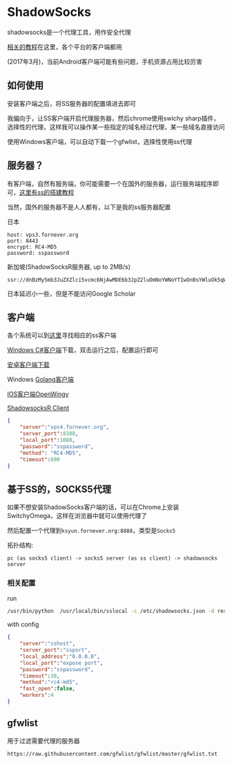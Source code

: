 # ShadowSocks

shadowsocks是一个代理工具，用作安全代理

[相关的教程](https://github.com/shadowsocks/shadowsocks/wiki)在这里，各个平台的客户端都用

(2017年3月)，当前Android客户端可能有些问题，手机资源占用比较厉害

## 如何使用

安装客户端之后，将SS服务器的配置填进去即可

我偏向于，让SS客户端开启代理服务器，然后chrome使用swichy sharp插件，选择性的代理，这样我可以操作某一些指定的域名经过代理，某一些域名直接访问

使用Windows客户端，可以自动下载一个gfwlist，选择性使用ss代理

## 服务器？

有客户端，自然有服务端，你可能需要一个在国外的服务器，运行服务端程序即可，[这里有ss的搭建教程](https://github.com/shadowsocks/shadowsocks/wiki/Shadowsocks-%E4%BD%BF%E7%94%A8%E8%AF%B4%E6%98%8E)

当然，国外的服务器不是人人都有，以下是我的ss服务器配置

日本

```text
host: vps3.fornever.org
port: 8443
encrypt: RC4-MD5
password: sspassword
```

新加坡(ShadowSocksR服务器, up to 2MB/s)

```text
ssr://dnBzMy5mb3JuZXZlci5vcmc6NjAwMDE6b3JpZ2luOmNoYWNoYTIwOnBsYWluOk5qWTJOalkyTnpnLz9vYmZzcGFyYW09Jmdyb3VwPVUxTlNMblp3Y3pN
```

日本延迟小一些，但是不能访问Google Scholar

## 客户端

各个系统可以到[这里](https://github.com/shadowsocks/shadowsocks/wiki/Ports-and-Clients)寻找相应的ss客户端

[Windows C#客户端](https://download.fornever.org/shadowsocks.exe)下载，双击运行之后，配置运行即可

[安卓客户端下载](https://oss-theo.oss-cn-shenzhen.aliyuncs.com/download/shadowsocks-nightly-4.2.5.apk)

Windows [Golang客户端](https://oss-theo.oss-cn-shenzhen.aliyuncs.com/download/ss-go.zip)

[IOS客户端OpenWingy](https://itunes.apple.com/cn/app/openwingy/id1294672758?mt=8)

[ShadowsocksR Client](https://github.com/erguotou520/electron-ssr)

```json
{
    "server":"vps4.fornever.org",
    "server_port":8388,
    "local_port":1080,
    "password":"sspassword",
    "method": "RC4-MD5",
    "timeout":600
}
```

## 基于SS的，SOCKS5代理

如果不想安装ShadowSocks客户端的话，可以在Chrome上安装SwitchyOmega，这样在浏览器中就可以使用代理了

然后配置一个代理到```ksyun.fornever.org:8888```，类型是```Socks5```

拓扑结构:

```text
pc (as socks5 client) -> socks5 server (as ss client) -> shadowsocks server
```

### 相关配置

run

```bash
/usr/bin/python  /usr/local/bin/sslocal -c /etc/shadowsocks.json -d restart
```

with config

```json
{
    "server":"sshost",
    "server_port":"ssport",
    "local_address":"0.0.0.0",
    "local_port":"expose port",
    "password":"sspassword",
    "timeout":30,
    "method":"rc4-md5",
    "fast_open":false,
    "workers":4
}
```

## gfwlist

用于过滤需要代理的服务器

```https://raw.githubusercontent.com/gfwlist/gfwlist/master/gfwlist.txt```
